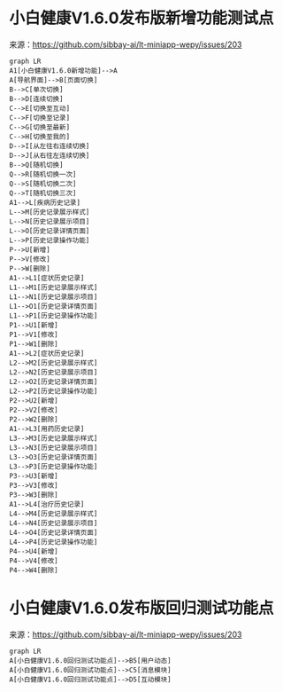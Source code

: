 # 小白健康V1.6.0发布版新增功能测试点
来源：https://github.com/sibbay-ai/lt-miniapp-wepy/issues/203
```
graph LR
A1[小白健康V1.6.0新增功能]-->A
A[导航界面]-->B[页面切换]
B-->C[单次切换]
B-->D[连续切换]
C-->E[切换至互动]
C-->F[切换至记录]
C-->G[切换至最新]
C-->H[切换至我的]
D-->I[从左往右连续切换]
D-->J[从右往左连续切换]
B-->Q[随机切换]
Q-->R[随机切换一次]
Q-->S[随机切换二次]
Q-->T[随机切换三次]
A1-->L[疾病历史记录]
L-->M[历史记录展示样式]
L-->N[历史记录展示项目]
L-->O[历史记录详情页面]
L-->P[历史记录操作功能]
P-->U[新增]
P-->V[修改]
P-->W[删除]
A1-->L1[症状历史记录]
L1-->M1[历史记录展示样式]
L1-->N1[历史记录展示项目]
L1-->O1[历史记录详情页面]
L1-->P1[历史记录操作功能]
P1-->U1[新增]
P1-->V1[修改]
P1-->W1[删除]
A1-->L2[症状历史记录]
L2-->M2[历史记录展示样式]
L2-->N2[历史记录展示项目]
L2-->O2[历史记录详情页面]
L2-->P2[历史记录操作功能]
P2-->U2[新增]
P2-->V2[修改]
P2-->W2[删除]
A1-->L3[用药历史记录]
L3-->M3[历史记录展示样式]
L3-->N3[历史记录展示项目]
L3-->O3[历史记录详情页面]
L3-->P3[历史记录操作功能]
P3-->U3[新增]
P3-->V3[修改]
P3-->W3[删除]
A1-->L4[治疗历史记录]
L4-->M4[历史记录展示样式]
L4-->N4[历史记录展示项目]
L4-->O4[历史记录详情页面]
L4-->P4[历史记录操作功能]
P4-->U4[新增]
P4-->V4[修改]
P4-->W4[删除]
```
# 小白健康V1.6.0发布版回归测试功能点
来源：https://github.com/sibbay-ai/lt-miniapp-wepy/issues/203
```
graph LR
A[小白健康V1.6.0回归测试功能点]-->B5[用户动态]
A[小白健康V1.6.0回归测试功能点]-->C5[消息模块]
A[小白健康V1.6.0回归测试功能点]-->D5[互动模块]
```

